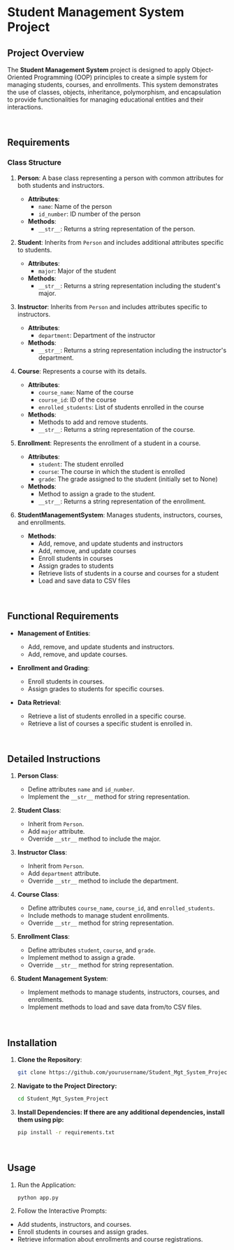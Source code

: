 # Student Management System Project

## Project Overview

The **Student Management System** project is designed to apply Object-Oriented Programming (OOP) principles to create a simple system for managing students, courses, and enrollments. This system demonstrates the use of classes, objects, inheritance, polymorphism, and encapsulation to provide functionalities for managing educational entities and their interactions.


<br>

## Requirements

### Class Structure

1. **Person**: A base class representing a person with common attributes for both students and instructors.
   - **Attributes**:
     - `name`: Name of the person
     - `id_number`: ID number of the person
   - **Methods**:
     - `__str__`: Returns a string representation of the person.

2. **Student**: Inherits from `Person` and includes additional attributes specific to students.
   - **Attributes**:
     - `major`: Major of the student
   - **Methods**:
     - `__str__`: Returns a string representation including the student's major.

3. **Instructor**: Inherits from `Person` and includes attributes specific to instructors.
   - **Attributes**:
     - `department`: Department of the instructor
   - **Methods**:
     - `__str__`: Returns a string representation including the instructor's department.

4. **Course**: Represents a course with its details.
   - **Attributes**:
     - `course_name`: Name of the course
     - `course_id`: ID of the course
     - `enrolled_students`: List of students enrolled in the course
   - **Methods**:
     - Methods to add and remove students.
     - `__str__`: Returns a string representation of the course.

5. **Enrollment**: Represents the enrollment of a student in a course.
   - **Attributes**:
     - `student`: The student enrolled
     - `course`: The course in which the student is enrolled
     - `grade`: The grade assigned to the student (initially set to None)
   - **Methods**:
     - Method to assign a grade to the student.
     - `__str__`: Returns a string representation of the enrollment.

6. **StudentManagementSystem**: Manages students, instructors, courses, and enrollments.
   - **Methods**:
     - Add, remove, and update students and instructors
     - Add, remove, and update courses
     - Enroll students in courses
     - Assign grades to students
     - Retrieve lists of students in a course and courses for a student
     - Load and save data to CSV files

<br>

## Functional Requirements

- **Management of Entities**:
  - Add, remove, and update students and instructors.
  - Add, remove, and update courses.

- **Enrollment and Grading**:
  - Enroll students in courses.
  - Assign grades to students for specific courses.

- **Data Retrieval**:
  - Retrieve a list of students enrolled in a specific course.
  - Retrieve a list of courses a specific student is enrolled in.

<br>

## Detailed Instructions

1. **Person Class**:
   - Define attributes `name` and `id_number`.
   - Implement the `__str__` method for string representation.

2. **Student Class**:
   - Inherit from `Person`.
   - Add `major` attribute.
   - Override `__str__` method to include the major.

3. **Instructor Class**:
   - Inherit from `Person`.
   - Add `department` attribute.
   - Override `__str__` method to include the department.

4. **Course Class**:
   - Define attributes `course_name`, `course_id`, and `enrolled_students`.
   - Include methods to manage student enrollments.
   - Override `__str__` method for string representation.

5. **Enrollment Class**:
   - Define attributes `student`, `course`, and `grade`.
   - Implement method to assign a grade.
   - Override `__str__` method for string representation.

6. **Student Management System**:
   - Implement methods to manage students, instructors, courses, and enrollments.
   - Implement methods to load and save data from/to CSV files.

<br>

## Installation

1. **Clone the Repository**:
   ```bash
   git clone https://github.com/yourusername/Student_Mgt_System_Project.git
   ```

2. **Navigate to the Project Directory:**
    ```bash
    cd Student_Mgt_System_Project
    ```

3. **Install Dependencies: If there are any additional dependencies, install them using pip:**
    ```bash
    pip install -r requirements.txt
    ```

<br>

## Usage

1. Run the Application:

    ```bash
    python app.py
    ```

2. Follow the Interactive Prompts:

- Add students, instructors, and courses.
- Enroll students in courses and assign grades.
- Retrieve information about enrollments and course registrations.

